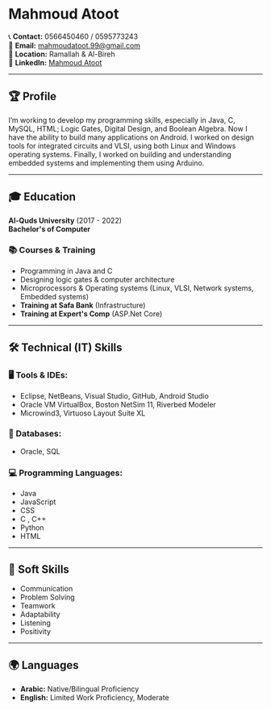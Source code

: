 # Mahmoud Atoot

📞 **Contact:** 0566450460 / 0595773243  
📧 **Email:** mahmoudatoot.99@gmail.com  
📍 **Location:** Ramallah & Al-Bireh  
🔗 **LinkedIn:** [Mahmoud Atoot](https://www.linkedin.com/in/mahmoud-atoot-073210362/)

---

## 🏆 Profile
I’m working to develop my programming skills, especially in Java, C, MySQL, HTML; Logic Gates, Digital Design, and Boolean Algebra. Now I have the ability to build many applications on Android. I worked on design tools for integrated circuits and VLSI, using both Linux and Windows operating systems. Finally, I worked on building and understanding embedded systems and implementing them using Arduino.

---

## 🎓 Education
**Al-Quds University** (2017 - 2022)  
**Bachelor's of Computer**

### 📚 **Courses & Training**
- Programming in Java and C
- Designing logic gates & computer architecture
- Microprocessors & Operating systems (Linux, VLSI, Network systems, Embedded systems)
- **Training at Safa Bank** (Infrastructure)
- **Training at Expert's Comp** (ASP.Net Core)

---

## 🛠️ Technical (IT) Skills
### **🖥️ Tools & IDEs:**
- Eclipse, NetBeans, Visual Studio, GitHub, Android Studio
- Oracle VM VirtualBox, Boston NetSim 11, Riverbed Modeler
- Microwind3, Virtuoso Layout Suite XL

### **💾 Databases:**
- Oracle, SQL

### **💻 Programming Languages:**
- Java 
- JavaScript
- CSS
- C , C++
- Python
- HTML
---

## 🤝 Soft Skills
- Communication
- Problem Solving
- Teamwork
- Adaptability
- Listening
- Positivity

---

## 🌍 Languages
- **Arabic:** Native/Bilingual Proficiency
- **English:** Limited Work Proficiency, Moderate
